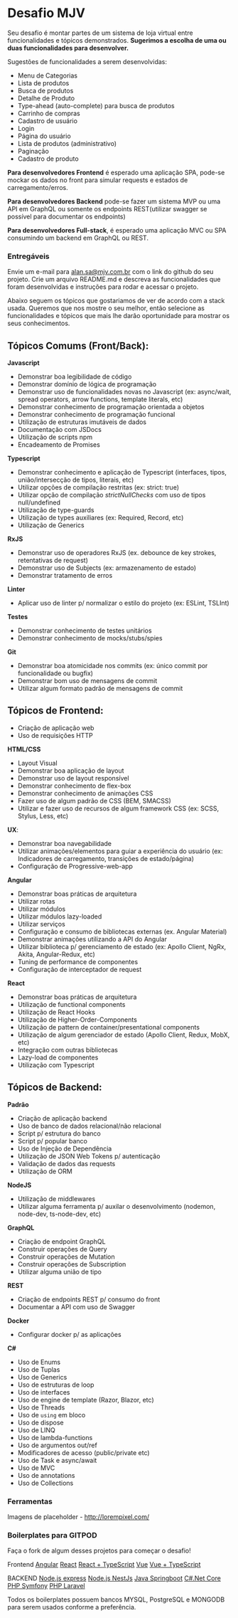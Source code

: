 # Desafio MJV 

Seu desafio é montar partes de um sistema de loja virtual entre funcionalidades e tópicos demonstrados. **Sugerimos a escolha de uma ou duas funcionalidades para desenvolver.** 

Sugestões de funcionalidades a serem desenvolvidas:
- Menu de Categorias
- Lista de produtos
- Busca de produtos
- Detalhe de Produto
- Type-ahead (auto-complete) para busca de produtos
- Carrinho de compras
- Cadastro de usuário
- Login
- Página do usuário
- Lista de produtos (administrativo)
- Paginação
- Cadastro de produto

**Para desenvolvedores Frontend** é esperado uma aplicação SPA, pode-se mockar os dados no front para simular requests e estados de carregamento/erros.

**Para desenvolvedores Backend** pode-se fazer um sistema MVP ou uma API em GraphQL ou somente os endpoints REST(utilizar swagger se possível para documentar os endpoints) 

**Para desenvolvedores Full-stack**, é esperado uma aplicação MVC ou SPA consumindo um backend em GraphQL ou REST.

### Entregáveis

Envie um e-mail para alan.sa@mjv.com.br com o link do github do seu projeto. Crie um arquivo README.md e descreva as funcionalidades que foram desenvolvidas e instruções para rodar e acessar o projeto. 

Abaixo seguem os tópicos que gostariamos de ver de acordo com a stack usada. Queremos que nos mostre o seu melhor, então selecione as funcionalidades e tópicos que mais lhe darão oportunidade para mostrar os seus conhecimentos.

## Tópicos Comums (Front/Back): 

**Javascript**
- Demonstrar boa legibilidade de código
- Demonstrar domínio de lógica de programação
- Demonstrar uso de funcionalidades novas no Javascript (ex: async/wait, spread operators, arrow functions, template literals, etc)
- Demonstrar conhecimento de programação orientada a objetos
- Demonstrar conhecimento de programação funcional
- Utilização de estruturas imutáveis de dados
- Documentação com JSDocs
- Utilização de scripts npm
- Encadeamento de Promises

**Typescript**
- Demonstrar conhecimento e aplicação de Typescript (interfaces, tipos, união/intersecção de tipos, literais, etc) 
- Utilizar opções de compilação restritas (ex: strict: true)
- Utilizar opção de compilação *strictNullChecks* com uso de tipos null/undefined
- Utilização de type-guards
- Utilização de types auxiliares (ex: Required, Record, etc)
- Utilização de Generics

**RxJS**
- Demonstrar uso de operadores RxJS (ex. debounce de key strokes, retentativas de request) 
- Demonstrar uso de Subjects (ex: armazenamento de estado) 
- Demonstrar tratamento de erros


**Linter**
- Aplicar uso de linter p/ normalizar o estilo do projeto (ex: ESLint, TSLInt)

**Testes**
- Demonstrar conhecimento de testes unitários 
- Demonstrar conhecimento de mocks/stubs/spies

**Git**
- Demonstrar boa atomicidade nos commits (ex: único commit por funcionalidade ou bugfix)
- Demonstrar bom uso de mensagens de commit
- Utilizar algum formato padrão de mensagens de commit


## Tópicos de Frontend: 
- Criação de aplicação web 
- Uso de requisições HTTP 

**HTML/CSS**
- Layout Visual 
- Demonstrar boa aplicação de layout
- Demonstrar uso de layout responsível
- Demonstrar conhecimento de flex-box
- Demonstrar conhecimento de animações CSS
- Fazer uso de algum padrão de CSS (BEM, SMACSS) 
- Utilizar e fazer uso de recursos de algum framework CSS (ex: SCSS, Stylus, Less, etc)

**UX**: 
- Demonstrar boa navegabilidade
- Utilizar animações/elementos para guiar a experiência do usuário (ex: Indicadores de carregamento, transições de estado/página) 
- Configuração de Progressive-web-app 

**Angular**
- Demonstrar boas práticas de arquitetura 
- Utilizar rotas
- Utilizar módulos
- Utilizar módulos lazy-loaded
- Utilizar serviços
- Configuração e consumo de bibliotecas externas (ex. Angular Material)
- Demonstrar animações utilizando a API do Angular
- Utilizar biblioteca p/ gerenciamento de estado (ex: Apollo Client, NgRx, Akita, Angular-Redux, etc) 
- Tuning de performance de componentes
- Configuração de interceptador de request

**React**
- Demonstrar boas práticas de arquitetura 
- Utilização de functional components
- Utilização de React Hooks
- Utilização de Higher-Order-Components
- Utilização de pattern de container/presentational components
- Utilização de algum gerenciador de estado (Apollo Client, Redux, MobX, etc) 
- Integração com outras bibliotecas
- Lazy-load de componentes
- Utilização com Typescript 

## Tópicos de Backend:

**Padrão**
- Criação de aplicação backend 
- Uso de banco de dados relacional/não relacional 
- Script p/ estrutura do banco 
- Script p/ popular banco 
- Uso de Injeção de Dependência
- Utilização de JSON Web Tokens p/ autenticação 
- Validação de dados das requests
- Utilização de ORM

**NodeJS** 
- Utilização de middlewares
- Utilizar alguma ferramenta p/ auxilar o desenvolvimento (nodemon, node-dev, ts-node-dev, etc)

**GraphQL**
- Criação de endpoint GraphQL 
- Construir operações de Query
- Construir operações de Mutation
- Construir operações de Subscription
- Utilizar alguma união de tipo

**REST**
- Criação de endpoints REST p/ consumo do front
- Documentar a API com uso de Swagger 

**Docker**
- Configurar docker p/ as aplicações 

**C#**
- Uso de Enums
- Uso de Tuplas
- Uso de Generics
- Uso de estruturas de loop
- Uso de interfaces
- Uso de engine de template (Razor, Blazor, etc)
- Uso de Threads
- Uso de `using` em bloco
- Uso de dispose
- Uso de LINQ
- Uso de lambda-functions
- Uso de argumentos out/ref
- Modificadores de acesso (public/private etc)
- Uso de Task e async/await
- Uso de MVC
- Uso de annotations
- Uso de Collections

### Ferramentas

Imagens de placeholder - http://lorempixel.com/

### Boilerplates para GITPOD 

Faça o fork de algum desses projetos para começar o desafio! 

Frontend
[Angular](https://github.com/alanjhonnes/mjv-angular-gitpod)
[React](https://github.com/alanjhonnes/mjv-react-js-gitpod)
[React + TypeScript](https://github.com/alanjhonnes/mjv-react-ts-gitpod)
[Vue]() 
[Vue + TypeScript]()

BACKEND 
[Node.js express]()
[Node.js NestJs]()
[Java Springboot]()
[C#.Net Core]()
[PHP Symfony]()
[PHP Laravel]()

Todos os boilerplates possuem bancos MYSQL, PostgreSQL e MONGODB para serem usados conforme a preferência. 

